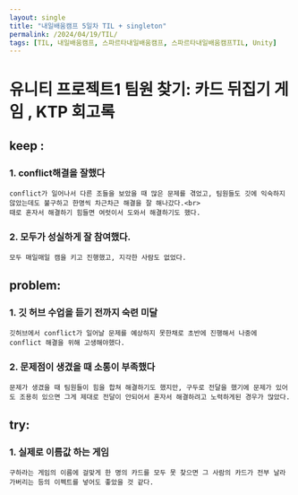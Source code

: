 ```yaml
---
layout: single
title: "내일배움캠프 5일차 TIL + singleton"
permalink: /2024/04/19/TIL/
tags: [TIL, 내일배움캠프, 스파르타내일배움캠프, 스파르타내일배움캠프TIL, Unity]
---
```


# 유니티 프로젝트1 팀원 찾기: 카드 뒤집기 게임 , KTP 회고록
## keep : 
  ### 1. conflict해결을 잘했다
    conflict가 일어나서 다른 조들을 보았을 때 많은 문제를 겪었고, 팀원들도 깃에 익숙하지
    않았는데도 불구하고 한명씩 차근차근 해결을 잘 해나갔다.<br>
    때로 혼자서 해결하기 힘들면 여럿이서 도와서 해결하기도 했다.
  ### 2. 모두가 성실하게 잘 참여했다.
    모두 매일매일 캠을 키고 진행했고, 지각한 사람도 없었다.
## problem: 
  ### 1. 깃 허브 수업을 듣기 전까지 숙련 미달
    깃허브에서 conflict가 일어날 문제를 예상하지 못한채로 초반에 진행해서 나중에 conflict 해결을 위해 고생해야했다.
  ### 2. 문제점이 생겼을 때 소통이 부족했다
    문제가 생겼을 때 팀원들이 힘을 합쳐 해결하기도 했지만, 구두로 전달을 했기에 문제가 있어도 조용히 있으면 그게 제대로 전달이 안되어서 혼자서 해결하려고 노력하게된 경우가 많았다.
## try: 
  ### 1. 실제로 이름값 하는 게임
    구하라는 게임의 이름에 걸맞게 한 명의 카드를 모두 못 찾으면 그 사람의 카드가 전부 날라가버리는 등의 이펙트를 넣어도 좋았을 것 같다.
